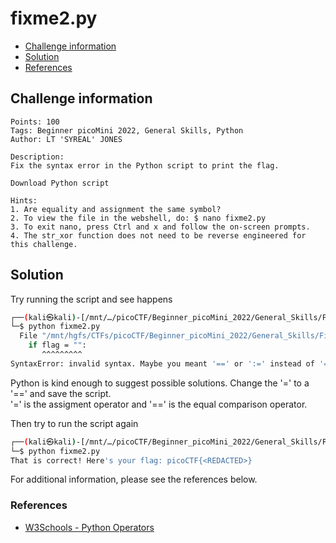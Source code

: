 # fixme2.py

- [Challenge information](#challenge-information)
- [Solution](#solution)
- [References](#references)

## Challenge information
```
Points: 100
Tags: Beginner picoMini 2022, General Skills, Python
Author: LT 'SYREAL' JONES

Description:
Fix the syntax error in the Python script to print the flag.

Download Python script

Hints:
1. Are equality and assignment the same symbol?
2. To view the file in the webshell, do: $ nano fixme2.py
3. To exit nano, press Ctrl and x and follow the on-screen prompts.
4. The str_xor function does not need to be reverse engineered for this challenge.
```

## Solution

Try running the script and see happens
```bash
┌──(kali㉿kali)-[/mnt/…/picoCTF/Beginner_picoMini_2022/General_Skills/Fixme2.py]
└─$ python fixme2.py 
  File "/mnt/hgfs/CTFs/picoCTF/Beginner_picoMini_2022/General_Skills/Fixme2.py/fixme2.py", line 22
    if flag = "":
       ^^^^^^^^^
SyntaxError: invalid syntax. Maybe you meant '==' or ':=' instead of '='?
```

Python is kind enough to suggest possible solutions. Change the '=' to a '==' and save the script.  
'=' is the assigment operator and '==' is the equal comparison operator.

Then try to run the script again
```bash
┌──(kali㉿kali)-[/mnt/…/picoCTF/Beginner_picoMini_2022/General_Skills/Fixme2.py]
└─$ python fixme2.py
That is correct! Here's your flag: picoCTF{<REDACTED>}
```

For additional information, please see the references below.

### References

- [W3Schools - Python Operators](https://www.w3schools.com/python/python_operators.asp)

